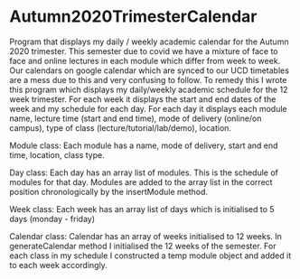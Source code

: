 # Autumn2020TrimesterCalendar

Program that displays my daily / weekly academic calendar for the Autumn 2020 trimester.
This semester due to covid we have a mixture of face to face and online lectures in each module which differ from week to week.
Our calendars on google calendar which are synced to our UCD timetables are a mess due to this and very confusing to follow. 
To remedy this I wrote this program which displays my daily/weekly academic schedule for the 12 week trimester.
For each week it displays the start and end dates of the week and my schedule for each day.
For each day it displays each module name, lecture time (start and end time), mode of delivery (online/on campus), type of class (lecture/tutorial/lab/demo), location.

Module class:
Each module has a name, mode of delivery, start and end time, location, class type.

Day class:
Each day has an array list of modules. This is the schedule of modules for that day. Modules are added to the array list in the correct position chronologically by the insertModule method.

Week class:
Each week has an array list of days which is initialised to 5 days (monday - friday) 

Calendar class:
Calendar has an array of weeks initialised to 12 weeks. In generateCalendar method I initialised the 12 weeks of the semester. For each class in my schedule I constructed a temp module object and added it to each week accordingly.

